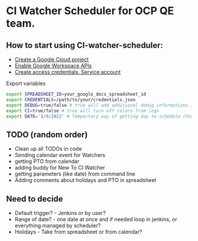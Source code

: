 # CI Watcher Scheduler for OCP QE team.

## How to start using CI-watcher-scheduler:

- [Create a Google Cloud project](https://developers.google.com/workspace/guides/create-project)
- [Enable Google Workspace APIs](https://developers.google.com/workspace/guides/enable-apis)
- [Create access credentials. Service account](https://developers.google.com/workspace/guides/create-credentials#service-account)

Export variables

```bash
export SPREADSHEET_ID=your_google_docs_spreadsheet_id
export CREDENTIALS=/path/to/your/credentials.json
export DEBUG=true/false # true will add additional debug informations in logs
export CI=true/false # true will turn off colors from logs
export DATE='3/9/2022' # Temportary way of getting day to schedule (format: M/D/YYYY)
```

## TODO (random order)
- Clean up all TODOs in code
- Sending calendar event for Watchers
- getting PTO from calendar
- adding buddy for New To CI Watcher
- getting parameters (like date) from command line
- Adding comments about holidays and PTO in spreadsheet

## Need to decide
- Default trigger? - Jenkins or by user?
- Range of date? - one date at once and if needed loop in jenkins, or everything managed by scheduler?
- Holidays - Take from spreadsheet or from calendar?
